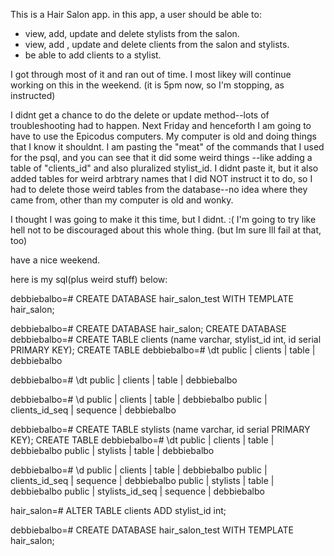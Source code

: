 This is a Hair Salon app. in this app, a user should be able to:

* view, add, update and delete stylists from the salon.
* view, add , update and delete clients from the salon and stylists.
* be able to add clients to a stylist. 

I got through most of it and ran out of time. I most likey will continue working on this in the weekend. (it is 5pm now, so I'm stopping, as instructed)

I didnt get a chance to do the delete or update method--lots of troubleshooting had to happen. Next Friday and henceforth I am going to have to use the Epicodus computers. My computer is old and doing things that I know it shouldnt. I am pasting the "meat" of the commands that I used for the psql, and you can see that it did some weird things --like adding a table of "clients_id" and also pluralized stylist_id. I didnt paste it, but it also  added tables for weird arbtrary names that I did NOT instruct it to do, so I had to delete those weird tables from the database--no idea where they came from, other than my computer is old and wonky. 

I thought I was going to make it this time, but I didnt. :( I'm going to try like hell not to be discouraged about this whole thing. (but Im sure Ill fail at that, too)

have a nice weekend. 

here is my sql(plus weird stuff) below:

debbiebalbo=# CREATE DATABASE hair_salon_test WITH TEMPLATE hair_salon;

debbiebalbo=# CREATE DATABASE hair_salon;
CREATE DATABASE
debbiebalbo=# CREATE TABLE clients (name varchar, stylist_id int, id serial PRIMARY KEY);
CREATE TABLE
debbiebalbo=# \dt
 public | clients | table | debbiebalbo

debbiebalbo=# \dt
 public | clients | table | debbiebalbo

debbiebalbo=# \d
 public | clients        | table    | debbiebalbo
 public | clients_id_seq | sequence | debbiebalbo

debbiebalbo=# CREATE TABLE stylists (name varchar, id serial PRIMARY KEY);
CREATE TABLE
debbiebalbo=# \dt
 public | clients  | table | debbiebalbo
 public | stylists | table | debbiebalbo

debbiebalbo=# \d
 public | clients         | table    | debbiebalbo
 public | clients_id_seq  | sequence | debbiebalbo
 public | stylists        | table    | debbiebalbo
 public | stylists_id_seq | sequence | debbiebalbo




hair_salon=# ALTER TABLE clients ADD stylist_id int;

debbiebalbo=# CREATE DATABASE hair_salon_test WITH TEMPLATE hair_salon;

